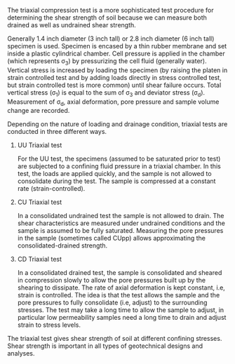 The triaxial compression test is a more sophisticated test procedure for determining the shear strength of soil because we can measure both drained as well as undrained shear strength.

Generally 1.4 inch diameter (3 inch tall) or 2.8 inch diameter (6 inch tall) specimen is used. Specimen is encased by a thin rubber membrane and set inside a plastic cylindrical chamber. Cell pressure is applied in the chamber (which represents σ<sub>3</sub>) by pressurizing the cell fluid (generally water). Vertical stress is increased by loading the specimen (by raising the platen in strain controlled test and by adding loads directly in stress controlled test, but strain controlled test is more common) until shear failure occurs. Total vertical stress (σ<sub>1</sub>) is equal to the sum of σ<sub>3</sub> and deviator stress (σ<sub>d</sub>). Measurement of σ<sub>d</sub>, axial deformation, pore pressure and sample volume change are recorded. 

Depending on the nature of loading and drainage condition, triaxial tests are conducted in three different ways.
1. UU Triaxial test <br />
   	
	For the UU test, the specimens (assumed to be saturated prior to test) are subjected to a confining fluid pressure in a triaxial chamber. In this test, the loads are applied quickly, and the sample is not allowed to consolidate during the test. The sample is compressed at a constant rate (strain-controlled).

2. CU Triaxial test <br />
	
	In a consolidated undrained test the sample is not allowed to drain. The shear characteristics are measured under undrained conditions and the sample is assumed to be fully saturated. Measuring the pore pressures in the sample (sometimes called CUpp) allows approximating the consolidated-drained strength.

3. CD Triaxial test <br />
	
	In a consolidated drained test, the sample is consolidated and sheared in compression slowly to allow the pore pressures built up by the shearing to dissipate. The rate of axial deformation is kept constant, i.e, strain is controlled. The idea is that the test allows the sample and the pore pressures to fully consolidate (i.e, adjust) to the surrounding stresses. The test may take a long time to allow the sample to adjust, in particular low permeability samples need a long time to drain and adjust strain to stress levels.

The triaxial test gives shear strength of soil at different confining stresses. Shear strength is important in all types of geotechnical designs and analyses.
